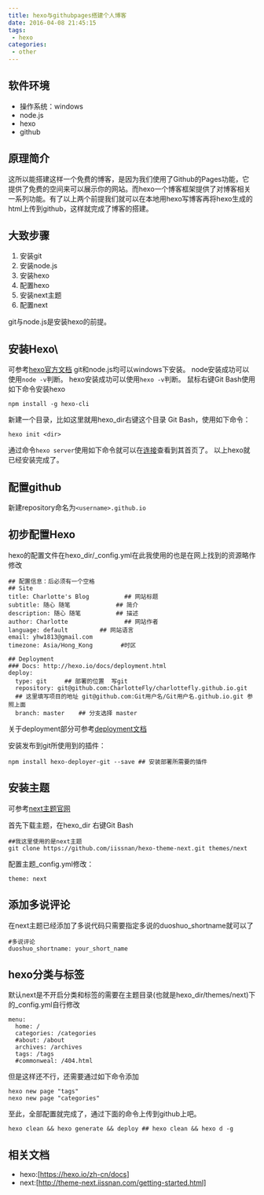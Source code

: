 ```yaml
---
title: hexo与githubpages搭建个人博客
date: 2016-04-08 21:45:15
tags: 
 - hexo
categories: 
 - other
---
```


## 软件环境
- 操作系统：windows
- node.js
- hexo
- github

## 原理简介
这所以能搭建这样一个免费的博客，是因为我们使用了Github的Pages功能，它提供了免费的空间来可以展示你的网站。而hexo一个博客框架提供了对博客相关一系列功能。有了以上两个前提我们就可以在本地用hexo写博客再将hexo生成的html上传到github，这样就完成了博客的搭建。

## 大致步骤
1.  安装git
2.  安装node.js
3.  安装hexo
6.  配置hexo  
7.  安装next主题
8.  配置next

git与node.js是安装hexo的前提。

##  安装Hexo\
可参考[hexo官方文档](https://hexo.io/zh-cn/docs/index.html)
git和node.js均可以windows下安装。
node安装成功可以使用``node -v``判断。
hexo安装成功可以使用``hexo -v``判断。
鼠标右键Git Bash使用如下命令安装hexo

    npm install -g hexo-cli

新建一个目录，比如这里就用hexo_dir右键这个目录 Git Bash，使用如下命令：

    hexo init <dir>

通过命令``hexo server``使用如下命令就可以在[连接](http://localhost:4000)查看到其首页了。
以上hexo就已经安装完成了。

## 配置github
新建repository命名为``<username>.github.io``

## 初步配置Hexo
hexo的配置文件在hexo_dir/_config.yml在此我使用的也是在网上找到的资源略作修改
```
## 配置信息：后必须有一个空格
## Site
title: Charlotte's Blog          ## 网站标题
subtitle: 随心 随笔             ## 简介
description: 随心 随笔          ## 描述
author: Charlotte                ## 网站作者
language: default         ## 网站语言
email: yhw1813@gmail.com
timezone: Asia/Hong_Kong        #时区

## Deployment
### Docs: http://hexo.io/docs/deployment.html
deploy:
  type: git     ## 部署的位置  写git
  repository: git@github.com:CharlotteFly/charlottefly.github.io.git
  ## 这里填写项目的地址 git@github.com:Git用户名/Git用户名.github.io.git 参照上面
  branch: master    ## 分支选择 master
```
关于deployment部分可参考[deployment文档](https://hexo.io/docs/deployment.html)

安装发布到git所使用到的插件：

    npm install hexo-deployer-git --save ## 安装部署所需要的插件

##  安装主题
可参考[next主题官网](http://theme-next.iissnan.com/)

首先下载主题，在hexo_dir 右键Git Bash

``` 
##我这里使用的是next主题
git clone https://github.com/iissnan/hexo-theme-next.git themes/next
```

配置主题_config.yml修改：
```
theme: next
```

##  添加多说评论
在next主题已经添加了多说代码只需要指定多说的duoshuo_shortname就可以了
```
#多说评论
duoshuo_shortname: your_short_name
```
##  hexo分类与标签
默认next是不开启分类和标签的需要在主题目录(也就是hexo_dir/themes/next)下的_config.yml自行修改
```
menu:
  home: /
  categories: /categories
  #about: /about
  archives: /archives
  tags: /tags
  #commonweal: /404.html
```
但是这样还不行，还需要通过如下命令添加
```
hexo new page "tags"
nexo new page "categories"
```

至此，全部配置就完成了，通过下面的命令上传到github上吧。
```
hexo clean && hexo generate && deploy ## hexo clean && hexo d -g
```

## 相关文档
*  hexo:[https://hexo.io/zh-cn/docs]
*  next:[http://theme-next.iissnan.com/getting-started.html]